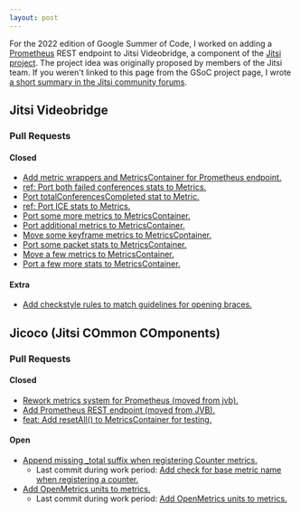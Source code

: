 ```yaml
---
layout: post
---
```

For the 2022 edition of Google Summer of Code, I worked on adding a [Prometheus](https://prometheus.io) REST endpoint to Jitsi Videobridge, a component of the [Jitsi project](https://jitsi.org). The project idea was originally proposed by members of the Jitsi team. If you weren't linked to this page from the GSoC project page, I wrote [a short summary in the Jitsi community forums](https://community.jitsi.org/t/gsoc-jvb-prometheus-stats/114718).

## Jitsi Videobridge

### Pull Requests
#### Closed
- [Add metric wrappers and MetricsContainer for Prometheus endpoint.](https://github.com/jitsi/jitsi-videobridge/pull/1915)
- [ref: Port both failed conferences stats to Metrics.](https://github.com/jitsi/jitsi-videobridge/pull/1930)
- [Port totalConferencesCompleted stat to Metric.](https://github.com/jitsi/jitsi-videobridge/pull/1931)
- [ref: Port ICE stats to Metrics.](https://github.com/jitsi/jitsi-videobridge/pull/1932)
- [Port some more metrics to MetricsContainer.](https://github.com/jitsi/jitsi-videobridge/pull/1934)
- [Port additional metrics to MetricsContainer.](https://github.com/jitsi/jitsi-videobridge/pull/1935)
- [Move some keyframe metrics to MetricsContainer.](https://github.com/jitsi/jitsi-videobridge/pull/1936)
- [Port some packet stats to MetricsContainer.](https://github.com/jitsi/jitsi-videobridge/pull/1941)
- [Move a few metrics to MetricsContainer.](https://github.com/jitsi/jitsi-videobridge/pull/1942)
- [Port a few more stats to MetricsContainer.](https://github.com/jitsi/jitsi-videobridge/pull/1944)

#### Extra
- [Add checkstyle rules to match guidelines for opening braces.](https://github.com/jitsi/jitsi-videobridge/pull/1920)

## Jicoco (Jitsi COmmon COmponents)

### Pull Requests
#### Closed
- [Rework metrics system for Prometheus (moved from jvb).](https://github.com/jitsi/jicoco/pull/173)
- [Add Prometheus REST endpoint (moved from JVB).](https://github.com/jitsi/jicoco/pull/175)
- [feat: Add resetAll() to MetricsContainer for testing.](https://github.com/jitsi/jicoco/pull/176)

#### Open
- [Append missing _total suffix when registering Counter metrics.](https://github.com/jitsi/jicoco/pull/177)
  - Last commit during work period: [Add check for base metric name when registering a counter.](https://github.com/jitsi/jicoco/pull/177/commits/883a4f6cd44d66d4d0980137d6fc33b074425791)
- [Add OpenMetrics units to metrics.](https://github.com/jitsi/jicoco/pull/178)
  - Last commit during work period: [Add OpenMetrics units to metrics.](https://github.com/jitsi/jicoco/pull/178/commits/63d1e84b55bcd499c41ff86c9abf5036fbbc7962)
